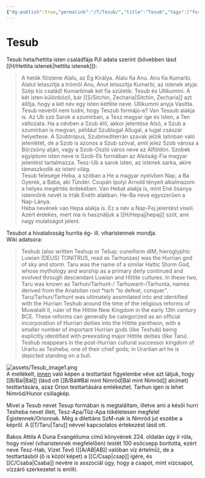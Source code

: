 ```yaml
---
{"dg-publish":true,"permalink":"/T/Tesub/","title":"Tesub","tags":["formatted🟢"],"created":"2023-10-07T10:07","updated":"2023-10-07T10:07"}
---
```



# Tesub



Tesub heta/hettita isten családfája PJI adata szerint (bővebben lásd [[H/Hettita istenek\|hettita istenek]]):  
> A heták főistene Alalu, az Ég Királya. Alalu fia Anu. Anu fia Kumarbi. Alalut letaszítja a trónról Anu, Anut letaszítja Kumarbi, az istenek atyja. Szép kis család! Kumarbinak két fia születik: Tesub és Ullikummi. A két isten különböző, bár [[S/Sitchin, Zecharia\|Sitchin, Zecharia]] azt állítja, hogy a két név egy isten kétféle neve. Ullikummi anyja Vasitta.  
> Tesub nevéről nem tudni, hogy Teszub formájú-e? Van Tessub alakja is. Az Ub szó Sarok a szumirban, a Tesz magyar ige és Isten, a Ten változata. Ha a névben a Szub élő, akkor jelentése Alsó, a Szub a szumirban is megvan, például Szublugal Allugal, a lugal császár helyettese. A Szubtrópus, Szubmediterrán szavak jelzik latinban való jelenlétét, de a Szob is azonos a Szub szóval, amit jelez Szob városa a Börzsöny alján, vagy a Szob-Oszló város neve az Alföldön. Szobek egyiptomi isten neve is Szob-Ek formában az Alsóság-Fia magyar jelentést tartalmazza. Tesz-Ub a sarok isten, az istenek sarka, akire támaszkodik az isteni világ.  
> Tesub felesége Heba, a szóban a He a magyar nyelvben Nap, a Ba Gyerek, a Baba, aki Tündér. Csupán Ipolyi Arnold tényeit alkalmazom a helyes megértés érdekében. Van Hebat alakja is, mint Ené ősanya istennőnk nevét is írták Enéth alakban. He-Ba neve egyszerűen a Nap-Lánya.  
> Heba nevének van Hepa alakja is. Ez a név a Nap-Fej jelentést viseli. Azért érdekes, mert ma is használjuk a [[H/Hepaj\|hepaj]] szót, ami nagy mulatságot jelent.  

Tesubot a hivatalosság hurrita ég- ill. viharistennek mondja.  
Wiki adatsora:  
> Teshub (also written Teshup or Tešup; cuneiform dIM; hieroglyphic Luwian (DEUS) TONITRUS, read as Tarhunzas) was the Hurrian god of sky and storm. Taru was the name of a similar Hattic Storm God, whose mythology and worship as a primary deity continued and evolved through descendant Luwian and Hittite cultures. In these two, Taru was known as Tarhun/Tarhunt-/ Tarhuwant-/Tarhunta, names derived from the Anatolian root \*tarh "to defeat, conquer".  
> Taru/Tarhun/Tarhunt was ultimately assimilated into and identified with the Hurrian Teshub around the time of the religious reforms of Muwatalli II, ruler of the Hittite New Kingdom in the early 13th century BCE. These reforms can generally be categorized as an official incorporation of Hurrian deities into the Hittite pantheon, with a smaller number of important Hurrian gods (like Teshub) being explicitly identified with preexisting major Hittite deities (like Taru). Teshub reappears in the post-Hurrian cultural successor kingdom of Urartu as Tesheba, one of their chief gods; in Urartian art he is depicted standing on a bull.  

![assets/Tesub_image1.png](/img/user/T/assets/Tesub_image1.png)  
A mellékelt, [innen](https://www.peopleofar.com/2015/08/26/why-a-roman-god-wears-an-armenian-tiara/amp/) való képen a testtartást figyelembe véve azt látjuk, hogy [[B/Bál\|Bál]] (lásd ott [[B/Bál#Bál mint Nimród\|Bál mint Nimród]] alcímet) testtartására, azaz Orion testtartására emlékeztet. Tarhun igen is lehet Nimród/Hunor csillagkép.  

Mivel a Tesub nevet Tesup formában is megtaláltam, illetve ami a késői hurri Tesheba nevet illeti, Tesz-Apa/Tűz-Apa tökéletesen megfelel Égistennek/Orionnak. Még a dilettáns SzM-nak is Nimród jut eszébe a képről. A [[T/Taru\|Taru]] névvel kapcsolatos értekezést lásd ott.  

Bakos Attila A Duna Evangéliuma című könyvének 224. oldalán úgy ír róla, hogy mivel (viharistennek megfelelően) testét 100 esőcsepp borította, ezért neve Tesz-Hab, Vizet Tevő ([[A/AB\|AB]] valóban víz értelmű), de a testtartásból (ő is közöl képet) a [[C/Csap\|csap]] igére, és [[C/Csaba\|Csaba]] nevére is asszociál úgy, hogy a csapot, mint vízcsapot, vízzáró szerkezetet is említi.  